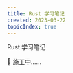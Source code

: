 ```yaml
---
title: Rust 学习笔记
created: 2023-03-22
topicIndex: true
---
```


<TitleWithEmoji emoji="🦀️">Rust 学习笔记</TitleWithEmoji>

🚧 施工中……
